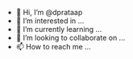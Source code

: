 - 👋 Hi, I’m @dprataap
- 👀 I’m interested in ...
- 🌱 I’m currently learning ...
- 💞️ I’m looking to collaborate on ...
- 📫 How to reach me ...

<!---
dprataap/dprataap is a ✨ special ✨ repository because its `README.md` (this file) appears on your GitHub profile.
You can click the Preview link to take a look at your changes.
--->
